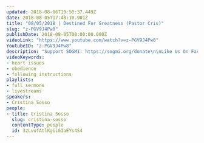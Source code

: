 ```yaml
---
updated: 2018-08-06T19:50:37.449Z
date: 2018-08-05T17:48:10.901Z
title: "08/05/2018 | Destined For Greatness (Pastor Cris)"
slug: "z-PGV9J4Pw8"
publishDate: 2018-08-05T00:00:00.000Z
videoLink: "https://www.youtube.com/watch?v=z-PGV9J4Pw8"
YoutubeID: "z-PGV9J4Pw8"
description: "Support SOGMI: https://sogmi.org/donate\n\nLike Us On Facebook: https://facebook.com/sonsofgodministries\n\n\nSons of God Ministries International is dedicated to discipling God's people and empowering the Body of Christ to take their post in the Kingdom. \"For as many as are led by the Spirit of God these are the sons of God\" (Romans 8:14)"
videoKeywords:
- heart issues
- obedience
- following instructions
playlists:
- full sermons
- livestreams
speakers:
- Cristina Sosso
people:
- title: Cristina Sosso
  slug: cristina-sosso
  contentType: people
  id: 3zLvufAtlKgiiGIaEYs4S4
---
```

